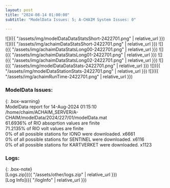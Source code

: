 ```yaml
---
layout: post
title: "2024-08-14 01:00:00"
subtitle: "ModelData Issues: 5; A-CHAIM System Issues: 0"

---
```


![]({{ "/assets/img/modelDataDataStatsShort-2422701.png" | relative_url }})
![]({{ "/assets/img/achaimDataStatsShort-2422701.png" | relative_url }})
![]({{ "/assets/img/achaimDataStatsLong00-2422701.png" | relative_url }})
![]({{ "/assets/img/achaimDataStatsLong01-2422701.png" | relative_url }})
![]({{ "/assets/img/achaimDataStatsLong02-2422701.png" | relative_url }})
![]({{ "/assets/img/modelDataDataStats-2422701.png" | relative_url }})
![]({{ "/assets/img/modelDataStationStats-2422701.png" | relative_url }})
![]({{ "/assets/img/achaimRunTime-2422701.png" | relative_url }})


### ModelData Issues:  
  
{: .box-warning}  
 ModelData report for 14-Aug-2024 01:15:10   
 /home/chaim/ACHAIM_SERVER/A-CHAIM/modelData/2024/227/01/modelData.mat   
 61.6936% of RIO absoprtion values are finite   
 71.2135% of RIO volt values are finite   
 0% of all possible stations for IONO were downloaded. x6661   
 0% of all possible stations for SENTINEL were downloaded. x6116   
 0% of all possible stations for KARTVERKET were downloaded. x1123   
  


### Logs:  
  
{: .box-note}  
[Logs.zip]({{ "/assets/other/logs.zip" | relative_url }})  
[Log Info]({{ "/logInfo" | relative_url }})  
